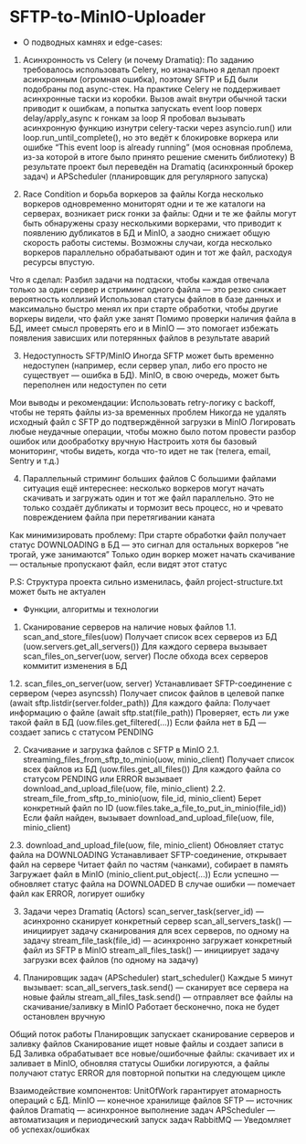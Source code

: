 # SFTP-to-MinIO-Uploader

* О подводных камнях и edge-cases:

1. Асинхронность vs Celery (и почему Dramatiq):
По заданию требовалось использовать Celery, но изначально я делал проект асинхронным (огромная ошибка), поэтому SFTP и БД были подобраны под async-стек. На практике Celery не поддерживает асинхронные таски из коробки. Вызов await внутри обычной таски приводит к ошибкам, а попытка запускать event loop поверх delay/apply_async к гонкам за loop
Я пробовал вызывать асинхронную функцию изнутри celery-таски через asyncio.run() или loop.run_until_complete(), но это ведёт к блокировке воркера или ошибке “This event loop is already running” (моя основная проблема, из-за которой в итоге было принято решение сменить библиотеку)
В результате проект был переведён на Dramatiq (асинхронный брокер задач) и APScheduler (планировщик для регулярного запуска)

2. Race Condition и борьба воркеров за файлы
Когда несколько воркеров одновременно мониторят одни и те же каталоги на серверах, возникает риск гонки за файлы:
Одни и те же файлы могут быть обнаружены сразу несколькими воркерами, что приводит к появлению дубликатов в БД и MinIO, а заодно снижает общую скорость работы системы.
Возможны случаи, когда несколько воркеров параллельно обрабатывают один и тот же файл, расходуя ресурсы впустую.

Что я сделал:
Разбил задачи на подтаски, чтобы каждая отвечала только за один сервер и стриминг одного файла — это резко снижает вероятность коллизий
Использовал статусы файлов в базе данных и максимально быстро менял их при старте обработки, чтобы другие воркеры видели, что файл уже занят
Помимо проверки наличия файла в БД, имеет смысл проверять его и в MinIO — это помогает избежать появления зависших или потерянных файлов в результате аварий

3. Недоступность SFTP/MinIO
Иногда SFTP может быть временно недоступен (например, если сервер упал, либо его просто не существует — ошибка в БД). MinIO, в свою очередь, может быть переполнен или недоступен по сети

Мои выводы и рекомендации:
Использовать retry-логику с backoff, чтобы не терять файлы из-за временных проблем
Никогда не удалять исходный файл с SFTP до подтверждённой загрузки в MinIO
Логировать любые неудачные операции, чтобы можно было потом провести разбор ошибок или дообработку вручную
Настроить хотя бы базовый мониторинг, чтобы видеть, когда что-то идет не так (телега, email, Sentry и т.д.)

4. Параллельный стриминг больших файлов
С большими файлами ситуация ещё интереснее: несколько воркеров могут начать скачивать и загружать один и тот же файл параллельно. Это не только создаёт дубликаты и тормозит весь процесс, но и чревато повреждением файла при перетягивании каната

Как минимизировать проблему:
При старте обработки файл получает статус DOWNLOADING в БД — это сигнал для остальных воркеров “не трогай, уже занимаются”
Только один воркер может начать скачивание — остальные пропускают файл, если видят этот статус

P.S: Структура проекта сильно изменилась, файл project-structure.txt может быть не актуален 

* Функции, алгоритмы и технологии 

1. Сканирование серверов на наличие новых файлов
1.1. scan_and_store_files(uow)
Получает список всех серверов из БД (uow.servers.get_all_servers())
Для каждого сервера вызывает scan_files_on_server(uow, server)
После обхода всех серверов коммитит изменения в БД

1.2. scan_files_on_server(uow, server)
Устанавливает SFTP-соединение с сервером (через asyncssh)
Получает список файлов в целевой папке (await sftp.listdir(server.folder_path))
Для каждого файла:
Получает информацию о файле (await sftp.stat(file_path))
Проверяет, есть ли уже такой файл в БД (uow.files.get_filtered(...))
Если файла нет в БД — создает запись с статусом PENDING

2. Скачивание и загрузка файлов с SFTP в MinIO
2.1. streaming_files_from_sftp_to_minio(uow, minio_client)
Получает список всех файлов из БД (uow.files.get_all_files())
Для каждого файла со статусом PENDING или ERROR вызывает download_and_upload_file(uow, file, minio_client)
2.2. stream_file_from_sftp_to_minio(uow, file_id, minio_client)
Берет конкретный файл по ID (uow.files.take_a_file_to_put_in_minio(file_id))
Если файл найден, вызывает download_and_upload_file(uow, file, minio_client)

2.3. download_and_upload_file(uow, file, minio_client)
Обновляет статус файла на DOWNLOADING
Устанавливает SFTP-соединение, открывает файл на сервере
Читает файл по частям (чанками), собирает в память
Загружает файл в MinIO (minio_client.put_object(...))
Если успешно — обновляет статус файла на DOWNLOADED
В случае ошибки — помечает файл как ERROR, логирует ошибку

3. Задачи через Dramatiq (Actors)
scan_server_task(server_id) — асинхронно сканирует конкретный сервер
scan_all_servers_task() — инициирует задачу сканирования для всех серверов, по одному на задачу
stream_file_task(file_id) — асинхронно загружает конкретный файл из SFTP в MinIO
stream_all_files_task() — инициирует задачу загрузки всех файлов (по одному на задачу)

4. Планировщик задач (APScheduler)
start_scheduler()
Каждые 5 минут вызывает:
scan_all_servers_task.send() — сканирует все сервера на новые файлы
stream_all_files_task.send() — отправляет все файлы на скачивание/заливку в MinIO
Работает бесконечно, пока не будет остановлен вручную

Общий поток работы
Планировщик запускает сканирование серверов и заливку файлов
Сканирование ищет новые файлы и создает записи в БД
Заливка обрабатывает все новые/ошибочные файлы: скачивает их и заливает в MinIO, обновляя статусы
Ошибки логируются, а файлы получают статус ERROR для повторной попытки на следующем цикле

Взаимодействие компонентов:
UnitOfWork гарантирует атомарность операций с БД.
MinIO — конечное хранилище файлов
SFTP — источник файлов
Dramatiq — асинхронное выполнение задач
APScheduler — автоматизация и периодический запуск задач
RabbitMQ — Уведомляет об успехах/ошибках
